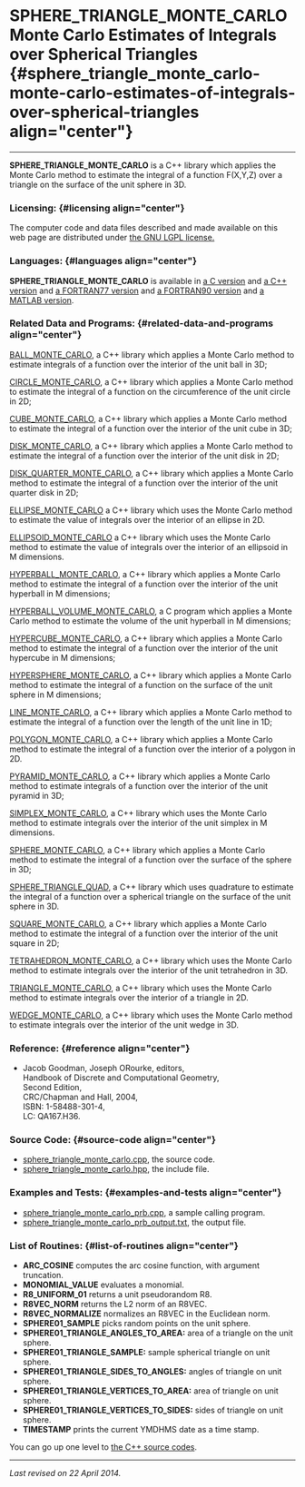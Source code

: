 SPHERE\_TRIANGLE\_MONTE\_CARLO\
Monte Carlo Estimates of Integrals over Spherical Triangles {#sphere_triangle_monte_carlo-monte-carlo-estimates-of-integrals-over-spherical-triangles align="center"}
===========================================================

------------------------------------------------------------------------

**SPHERE\_TRIANGLE\_MONTE\_CARLO** is a C++ library which applies the
Monte Carlo method to estimate the integral of a function F(X,Y,Z) over
a triangle on the surface of the unit sphere in 3D.

### Licensing: {#licensing align="center"}

The computer code and data files described and made available on this
web page are distributed under [the GNU LGPL
license.](../../txt/gnu_lgpl.txt)

### Languages: {#languages align="center"}

**SPHERE\_TRIANGLE\_MONTE\_CARLO** is available in [a C
version](../../c_src/sphere_triangle_monte_carlo/sphere_triangle_monte_carlo.md)
and [a C++
version](../../master/sphere_triangle_monte_carlo/sphere_triangle_monte_carlo.md)
and [a FORTRAN77
version](../../f77_src/sphere_triangle_monte_carlo/sphere_triangle_monte_carlo.md)
and [a FORTRAN90
version](../../f_src/sphere_triangle_monte_carlo/sphere_triangle_monte_carlo.md)
and [a MATLAB
version](../../m_src/sphere_triangle_monte_carlo/sphere_triangle_monte_carlo.md).

### Related Data and Programs: {#related-data-and-programs align="center"}

[BALL\_MONTE\_CARLO](../../master/ball_monte_carlo/ball_monte_carlo.md),
a C++ library which applies a Monte Carlo method to estimate integrals
of a function over the interior of the unit ball in 3D;

[CIRCLE\_MONTE\_CARLO](../../master/circle_monte_carlo/circle_monte_carlo.md),
a C++ library which applies a Monte Carlo method to estimate the
integral of a function on the circumference of the unit circle in 2D;

[CUBE\_MONTE\_CARLO](../../master/cube_monte_carlo/cube_monte_carlo.md),
a C++ library which applies a Monte Carlo method to estimate the
integral of a function over the interior of the unit cube in 3D;

[DISK\_MONTE\_CARLO](../../master/disk_monte_carlo/disk_monte_carlo.md),
a C++ library which applies a Monte Carlo method to estimate the
integral of a function over the interior of the unit disk in 2D;

[DISK\_QUARTER\_MONTE\_CARLO](../../master/disk_quarter_monte_carlo/disk_quarter_monte_carlo.md),
a C++ library which applies a Monte Carlo method to estimate the
integral of a function over the interior of the unit quarter disk in 2D;

[ELLIPSE\_MONTE\_CARLO](../../master/ellipse_monte_carlo/ellipse_monte_carlo.md)
a C++ library which uses the Monte Carlo method to estimate the value of
integrals over the interior of an ellipse in 2D.

[ELLIPSOID\_MONTE\_CARLO](../../master/ellipsoid_monte_carlo/ellipsoid_monte_carlo.md)
a C++ library which uses the Monte Carlo method to estimate the value of
integrals over the interior of an ellipsoid in M dimensions.

[HYPERBALL\_MONTE\_CARLO](../../master/hyperball_monte_carlo/hyperball_monte_carlo.md),
a C++ library which applies a Monte Carlo method to estimate the
integral of a function over the interior of the unit hyperball in M
dimensions;

[HYPERBALL\_VOLUME\_MONTE\_CARLO](../../master/hyperball_volume_monte_carlo/hyperball_volume_monte_carlo.md),
a C program which applies a Monte Carlo method to estimate the volume of
the unit hyperball in M dimensions;

[HYPERCUBE\_MONTE\_CARLO](../../master/hypercube_monte_carlo/hypercube_monte_carlo.md),
a C++ library which applies a Monte Carlo method to estimate the
integral of a function over the interior of the unit hypercube in M
dimensions;

[HYPERSPHERE\_MONTE\_CARLO](../../master/hypersphere_monte_carlo/hypersphere_monte_carlo.md),
a C++ library which applies a Monte Carlo method to estimate the
integral of a function on the surface of the unit sphere in M
dimensions;

[LINE\_MONTE\_CARLO](../../master/line_monte_carlo/line_monte_carlo.md),
a C++ library which applies a Monte Carlo method to estimate the
integral of a function over the length of the unit line in 1D;

[POLYGON\_MONTE\_CARLO](../../master/polygon_monte_carlo/polygon_monte_carlo.md),
a C++ library which applies a Monte Carlo method to estimate the
integral of a function over the interior of a polygon in 2D.

[PYRAMID\_MONTE\_CARLO](../../master/pyramid_monte_carlo/pyramid_monte_carlo.md),
a C++ library which applies a Monte Carlo method to estimate integrals
of a function over the interior of the unit pyramid in 3D;

[SIMPLEX\_MONTE\_CARLO](../../master/simplex_monte_carlo/simplex_monte_carlo.md),
a C++ library which uses the Monte Carlo method to estimate integrals
over the interior of the unit simplex in M dimensions.

[SPHERE\_MONTE\_CARLO](../../master/sphere_monte_carlo/sphere_monte_carlo.md),
a C++ library which applies a Monte Carlo method to estimate the
integral of a function over the surface of the sphere in 3D;

[SPHERE\_TRIANGLE\_QUAD](../../master/sphere_triangle_quad/sphere_triangle_quad.md),
a C++ library which uses quadrature to estimate the integral of a
function over a spherical triangle on the surface of the unit sphere in
3D.

[SQUARE\_MONTE\_CARLO](../../master/square_monte_carlo/square_monte_carlo.md),
a C++ library which applies a Monte Carlo method to estimate the
integral of a function over the interior of the unit square in 2D;

[TETRAHEDRON\_MONTE\_CARLO](../../master/tetrahedron_monte_carlo/tetrahedron_monte_carlo.md),
a C++ library which uses the Monte Carlo method to estimate integrals
over the interior of the unit tetrahedron in 3D.

[TRIANGLE\_MONTE\_CARLO](../../master/triangle_monte_carlo/triangle_monte_carlo.md),
a C++ library which uses the Monte Carlo method to estimate integrals
over the interior of a triangle in 2D.

[WEDGE\_MONTE\_CARLO](../../master/wedge_monte_carlo/wedge_monte_carlo.md),
a C++ library which uses the Monte Carlo method to estimate integrals
over the interior of the unit wedge in 3D.

### Reference: {#reference align="center"}

-   Jacob Goodman, Joseph ORourke, editors,\
    Handbook of Discrete and Computational Geometry,\
    Second Edition,\
    CRC/Chapman and Hall, 2004,\
    ISBN: 1-58488-301-4,\
    LC: QA167.H36.

### Source Code: {#source-code align="center"}

-   [sphere\_triangle\_monte\_carlo.cpp](sphere_triangle_monte_carlo.cpp),
    the source code.
-   [sphere\_triangle\_monte\_carlo.hpp](sphere_triangle_monte_carlo.hpp),
    the include file.

### Examples and Tests: {#examples-and-tests align="center"}

-   [sphere\_triangle\_monte\_carlo\_prb.cpp](sphere_triangle_monte_carlo_prb.cpp),
    a sample calling program.
-   [sphere\_triangle\_monte\_carlo\_prb\_output.txt](sphere_triangle_monte_carlo_prb_output.txt),
    the output file.

### List of Routines: {#list-of-routines align="center"}

-   **ARC\_COSINE** computes the arc cosine function, with argument
    truncation.
-   **MONOMIAL\_VALUE** evaluates a monomial.
-   **R8\_UNIFORM\_01** returns a unit pseudorandom R8.
-   **R8VEC\_NORM** returns the L2 norm of an R8VEC.
-   **R8VEC\_NORMALIZE** normalizes an R8VEC in the Euclidean norm.
-   **SPHERE01\_SAMPLE** picks random points on the unit sphere.
-   **SPHERE01\_TRIANGLE\_ANGLES\_TO\_AREA:** area of a triangle on the
    unit sphere.
-   **SPHERE01\_TRIANGLE\_SAMPLE:** sample spherical triangle on unit
    sphere.
-   **SPHERE01\_TRIANGLE\_SIDES\_TO\_ANGLES:** angles of triangle on
    unit sphere.
-   **SPHERE01\_TRIANGLE\_VERTICES\_TO\_AREA:** area of triangle on unit
    sphere.
-   **SPHERE01\_TRIANGLE\_VERTICES\_TO\_SIDES:** sides of triangle on
    unit sphere.
-   **TIMESTAMP** prints the current YMDHMS date as a time stamp.

You can go up one level to [the C++ source codes](../cpp_src.md).

------------------------------------------------------------------------

*Last revised on 22 April 2014.*
